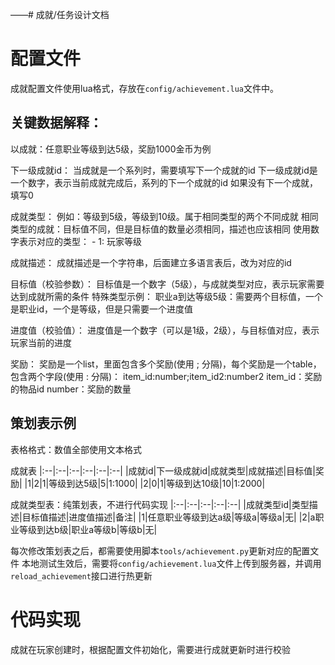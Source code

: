 ——# 成就/任务设计文档

# 配置文件
成就配置文件使用lua格式，存放在`config/achievement.lua`文件中。

## 关键数据解释：
以成就：任意职业等级到达5级，奖励1000金币为例

下一级成就id：
	当成就是一个系列时，需要填写下一个成就的id
	下一级成就id是一个数字，表示当前成就完成后，系列的下一个成就的id
	如果没有下一个成就，填写0

成就类型：
    例如：等级到5级，等级到10级。属于相同类型的两个不同成就
	相同类型的成就：目标值不同，但是目标值的数量必须相同，描述也应该相同
	使用数字表示对应的类型：
	- 1: 玩家等级

成就描述：
	成就描述是一个字符串，后面建立多语言表后，改为对应的id

目标值（校验参数）：
	目标值是一个数字（5级），与成就类型对应，表示玩家需要达到成就所需的条件
	特殊类型示例：
		职业a到达等级5级：需要两个目标值，一个是职业id，一个是等级，但是只需要一个进度值

进度值（校验值）：
	进度值是一个数字（可以是1级，2级），与目标值对应，表示玩家当前的进度
	
奖励：
	奖励是一个list，里面包含多个奖励(使用 ; 分隔)，每个奖励是一个table，包含两个字段(使用 : 分隔)：
	item_id:number;item_id2:number2
	item_id：奖励的物品id
	number：奖励的数量

## 策划表示例
表格格式：数值全部使用文本格式

成就表
|:--|:--|:--|:--|:--|:--|
|成就id|下一级成就id|成就类型|成就描述|目标值|奖励|
|1|2|1|等级到达5级|5|1:1000|
|2|0|1|等级到达10级|10|1:2000|

成就类型表：纯策划表，不进行代码实现
|:--|:--|:--|:--|:--|
|成就类型id|类型描述|目标值描述|进度值描述|备注|
|1|任意职业等级到达a级|等级a|等级a|无|
|2|a职业等级到达b级|职业a等级b|等级b|无|

每次修改策划表之后，都需要使用脚本`tools/achievement.py`更新对应的配置文件
本地测试生效后，需要将`config/achievement.lua`文件上传到服务器，并调用`reload_achievement`接口进行热更新

# 代码实现
成就在玩家创建时，根据配置文件初始化，需要进行成就更新时进行校验